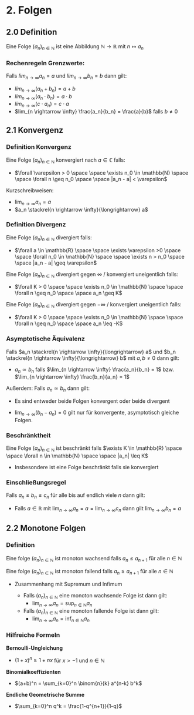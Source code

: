 # 2. Folgen

## 2.0 Definition

Eine Folge $(a_n)_{n\in\mathbb{N}}$ ist eine Abbildung $\mathbb{N} \rightarrow \mathbb{R}$ mit $n \mapsto a_n$

### Rechenregeln Grenzwerte:

Falls $lim_{n \rightarrow \infty} a_n = a$ und $lim_{n \rightarrow \infty} b_n = b$ dann gilt:

- $lim_{n \rightarrow \infty} (a_n + b_n) = a + b$
- $lim_{n \rightarrow \infty} (a_n \cdot b_n) = a \cdot b$
- $lim_{n \rightarrow \infty} (c \cdot a_n) = c \cdot a$
- $lim_{n \rightarrow \infty} \frac{a_n}{b_n} = \frac{a}{b}$ falls $b \neq 0$

## 2.1 Konvergenz

### Definition Konvergenz

Eine Folge $(a_n)_{n\in\mathbb{N}}$ konvergiert nach $a \in \mathbb{C}$ falls:

- $\forall \varepsilon > 0 \space \space \exists n_0 \in \mathbb{N} \space \space \forall n \geq n_0 \space \space |a_n - a| < \varepsilon$

Kurzschreibweisen:

- $\lim_{n \rightarrow \infty} a_n = a$
- $a_n \stackrel{n \rightarrow \infty}{\longrightarrow} a$

### Definition Divergenz

Eine Folge $(a_n)_{n\in\mathbb{N}}$ divergiert falls:

- $\forall a \in \mathbb{R} \space \space \exists \varepsilon >0 \space \space \forall n_0 \in \mathbb{N} \space \space \exists n > n_0 \space \space  |a_n - a| \geq \varepsilon$

Eine Folge $(a_n)_{n\in\mathbb{N}}$ divergiert gegen $\infty$ / konvergiert uneigentlich falls:

- $\forall K > 0 \space \space \exists n_0 \in \mathbb{N} \space \space \forall n \geq n_0 \space \space a_n \geq K$

Eine Folge $(a_n)_{n\in\mathbb{N}}$ divergiert gegen $-\infty$ / konvergiert uneigentlich falls:

- $\forall K > 0 \space \space \exists n_0 \in \mathbb{N} \space \space \forall n \geq n_0 \space \space a_n \leq -K$

### Asymptotische Äquivalenz

Falls $a_n \stackrel{n \rightarrow \infty}{\longrightarrow} a$ und $b_n \stackrel{n \rightarrow \infty}{\longrightarrow} b$ mit $a,b \neq 0$ dann gilt:

- $a_n \simeq b_n$ falls $\lim_{n \rightarrow \infty} \frac{a_n}{b_n} = 1$ bzw. $\lim_{n \rightarrow \infty} \frac{b_n}{a_n} = 1$

Außerdem: Falls $a_n \simeq b_n$ dann gilt:

- Es sind entweder beide Folgen konvergent oder beide divergent

- $\lim_{n \rightarrow \infty} {(b_n - a_n)} = 0$ gilt nur für konvergente, asymptotisch gleiche Folgen.

### Beschränktheit

Eine Folge $(a_n)_{n\in\mathbb{N}}$ ist beschränkt falls $\exists K \in \mathbb{R} \space \space \forall n \in \mathbb{N} \space \space |a_n| \leq K$

- Insbesondere ist eine Folge beschränkt falls sie konvergiert

### Einschließungsregel

Falls $a_n \leq b_n \leq c_n$ für alle bis auf endlich viele $n$ dann gilt:

- Falls $a \in \mathbb{R}$ mit $\lim_{n \rightarrow \infty} a_n = a = \lim_{n \rightarrow \infty} c_n$ dann gilt $\lim_{n \rightarrow \infty} b_n = a$

## 2.2 Monotone Folgen

### Definition

Eine folge $(a_n)_{n\in\mathbb{N}}$ ist monoton wachsend falls $a_n \leq a_{n+1}$ für alle $n \in \mathbb{N}$

Eine folge $(a_n)_{n\in\mathbb{N}}$ ist monoton fallend falls $a_n \geq a_{n+1}$ für alle $n \in \mathbb{N}$

- Zusammenhang mit Supremum und Infimum

  - Falls $(a_n)_{n\in\mathbb{N}}$ eine monoton wachsende Folge ist dann gilt:
    - $\lim_{n \rightarrow \infty} a_n = \sup_{n \in \mathbb{N}} a_n$
  - Falls $(a_n)_{n\in\mathbb{N}}$ eine monoton fallende Folge ist dann gilt:
    - $\lim_{n \rightarrow \infty} a_n = \inf_{n \in \mathbb{N}} a_n$

### Hilfreiche Formeln

**Bernoulli-Ungleichung**

- $(1+x)^n \geq 1 + nx$ für $x > -1$ und $n \in \mathbb{N}$

**Binomialkoeffizienten**

- $(a+b)^n = \sum_{k=0}^n \binom{n}{k} a^{n-k} b^k$

**Endliche Geometrische Summe**

- $\sum_{k=0}^n q^k = \frac{1-q^{n+1}}{1-q}$


